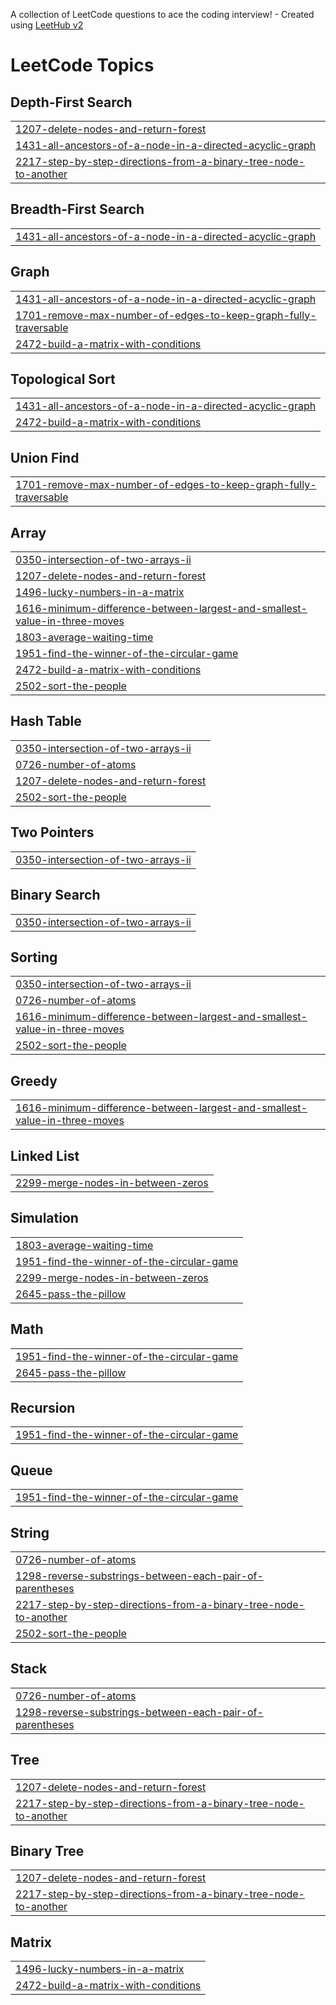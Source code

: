 A collection of LeetCode questions to ace the coding interview! - Created using [LeetHub v2](https://github.com/arunbhardwaj/LeetHub-2.0)
<!---LeetCode Topics Start-->
# LeetCode Topics
## Depth-First Search
|  |
| ------- |
| [1207-delete-nodes-and-return-forest](https://github.com/MissAashnaa1/DSA-Questions/tree/master/1207-delete-nodes-and-return-forest) |
| [1431-all-ancestors-of-a-node-in-a-directed-acyclic-graph](https://github.com/MissAashnaa1/DSA-Questions/tree/master/1431-all-ancestors-of-a-node-in-a-directed-acyclic-graph) |
| [2217-step-by-step-directions-from-a-binary-tree-node-to-another](https://github.com/MissAashnaa1/DSA-Questions/tree/master/2217-step-by-step-directions-from-a-binary-tree-node-to-another) |
## Breadth-First Search
|  |
| ------- |
| [1431-all-ancestors-of-a-node-in-a-directed-acyclic-graph](https://github.com/MissAashnaa1/DSA-Questions/tree/master/1431-all-ancestors-of-a-node-in-a-directed-acyclic-graph) |
## Graph
|  |
| ------- |
| [1431-all-ancestors-of-a-node-in-a-directed-acyclic-graph](https://github.com/MissAashnaa1/DSA-Questions/tree/master/1431-all-ancestors-of-a-node-in-a-directed-acyclic-graph) |
| [1701-remove-max-number-of-edges-to-keep-graph-fully-traversable](https://github.com/MissAashnaa1/DSA-Questions/tree/master/1701-remove-max-number-of-edges-to-keep-graph-fully-traversable) |
| [2472-build-a-matrix-with-conditions](https://github.com/MissAashnaa1/DSA-Questions/tree/master/2472-build-a-matrix-with-conditions) |
## Topological Sort
|  |
| ------- |
| [1431-all-ancestors-of-a-node-in-a-directed-acyclic-graph](https://github.com/MissAashnaa1/DSA-Questions/tree/master/1431-all-ancestors-of-a-node-in-a-directed-acyclic-graph) |
| [2472-build-a-matrix-with-conditions](https://github.com/MissAashnaa1/DSA-Questions/tree/master/2472-build-a-matrix-with-conditions) |
## Union Find
|  |
| ------- |
| [1701-remove-max-number-of-edges-to-keep-graph-fully-traversable](https://github.com/MissAashnaa1/DSA-Questions/tree/master/1701-remove-max-number-of-edges-to-keep-graph-fully-traversable) |
## Array
|  |
| ------- |
| [0350-intersection-of-two-arrays-ii](https://github.com/MissAashnaa1/DSA-Questions/tree/master/0350-intersection-of-two-arrays-ii) |
| [1207-delete-nodes-and-return-forest](https://github.com/MissAashnaa1/DSA-Questions/tree/master/1207-delete-nodes-and-return-forest) |
| [1496-lucky-numbers-in-a-matrix](https://github.com/MissAashnaa1/DSA-Questions/tree/master/1496-lucky-numbers-in-a-matrix) |
| [1616-minimum-difference-between-largest-and-smallest-value-in-three-moves](https://github.com/MissAashnaa1/DSA-Questions/tree/master/1616-minimum-difference-between-largest-and-smallest-value-in-three-moves) |
| [1803-average-waiting-time](https://github.com/MissAashnaa1/DSA-Questions/tree/master/1803-average-waiting-time) |
| [1951-find-the-winner-of-the-circular-game](https://github.com/MissAashnaa1/DSA-Questions/tree/master/1951-find-the-winner-of-the-circular-game) |
| [2472-build-a-matrix-with-conditions](https://github.com/MissAashnaa1/DSA-Questions/tree/master/2472-build-a-matrix-with-conditions) |
| [2502-sort-the-people](https://github.com/MissAashnaa1/DSA-Questions/tree/master/2502-sort-the-people) |
## Hash Table
|  |
| ------- |
| [0350-intersection-of-two-arrays-ii](https://github.com/MissAashnaa1/DSA-Questions/tree/master/0350-intersection-of-two-arrays-ii) |
| [0726-number-of-atoms](https://github.com/MissAashnaa1/DSA-Questions/tree/master/0726-number-of-atoms) |
| [1207-delete-nodes-and-return-forest](https://github.com/MissAashnaa1/DSA-Questions/tree/master/1207-delete-nodes-and-return-forest) |
| [2502-sort-the-people](https://github.com/MissAashnaa1/DSA-Questions/tree/master/2502-sort-the-people) |
## Two Pointers
|  |
| ------- |
| [0350-intersection-of-two-arrays-ii](https://github.com/MissAashnaa1/DSA-Questions/tree/master/0350-intersection-of-two-arrays-ii) |
## Binary Search
|  |
| ------- |
| [0350-intersection-of-two-arrays-ii](https://github.com/MissAashnaa1/DSA-Questions/tree/master/0350-intersection-of-two-arrays-ii) |
## Sorting
|  |
| ------- |
| [0350-intersection-of-two-arrays-ii](https://github.com/MissAashnaa1/DSA-Questions/tree/master/0350-intersection-of-two-arrays-ii) |
| [0726-number-of-atoms](https://github.com/MissAashnaa1/DSA-Questions/tree/master/0726-number-of-atoms) |
| [1616-minimum-difference-between-largest-and-smallest-value-in-three-moves](https://github.com/MissAashnaa1/DSA-Questions/tree/master/1616-minimum-difference-between-largest-and-smallest-value-in-three-moves) |
| [2502-sort-the-people](https://github.com/MissAashnaa1/DSA-Questions/tree/master/2502-sort-the-people) |
## Greedy
|  |
| ------- |
| [1616-minimum-difference-between-largest-and-smallest-value-in-three-moves](https://github.com/MissAashnaa1/DSA-Questions/tree/master/1616-minimum-difference-between-largest-and-smallest-value-in-three-moves) |
## Linked List
|  |
| ------- |
| [2299-merge-nodes-in-between-zeros](https://github.com/MissAashnaa1/DSA-Questions/tree/master/2299-merge-nodes-in-between-zeros) |
## Simulation
|  |
| ------- |
| [1803-average-waiting-time](https://github.com/MissAashnaa1/DSA-Questions/tree/master/1803-average-waiting-time) |
| [1951-find-the-winner-of-the-circular-game](https://github.com/MissAashnaa1/DSA-Questions/tree/master/1951-find-the-winner-of-the-circular-game) |
| [2299-merge-nodes-in-between-zeros](https://github.com/MissAashnaa1/DSA-Questions/tree/master/2299-merge-nodes-in-between-zeros) |
| [2645-pass-the-pillow](https://github.com/MissAashnaa1/DSA-Questions/tree/master/2645-pass-the-pillow) |
## Math
|  |
| ------- |
| [1951-find-the-winner-of-the-circular-game](https://github.com/MissAashnaa1/DSA-Questions/tree/master/1951-find-the-winner-of-the-circular-game) |
| [2645-pass-the-pillow](https://github.com/MissAashnaa1/DSA-Questions/tree/master/2645-pass-the-pillow) |
## Recursion
|  |
| ------- |
| [1951-find-the-winner-of-the-circular-game](https://github.com/MissAashnaa1/DSA-Questions/tree/master/1951-find-the-winner-of-the-circular-game) |
## Queue
|  |
| ------- |
| [1951-find-the-winner-of-the-circular-game](https://github.com/MissAashnaa1/DSA-Questions/tree/master/1951-find-the-winner-of-the-circular-game) |
## String
|  |
| ------- |
| [0726-number-of-atoms](https://github.com/MissAashnaa1/DSA-Questions/tree/master/0726-number-of-atoms) |
| [1298-reverse-substrings-between-each-pair-of-parentheses](https://github.com/MissAashnaa1/DSA-Questions/tree/master/1298-reverse-substrings-between-each-pair-of-parentheses) |
| [2217-step-by-step-directions-from-a-binary-tree-node-to-another](https://github.com/MissAashnaa1/DSA-Questions/tree/master/2217-step-by-step-directions-from-a-binary-tree-node-to-another) |
| [2502-sort-the-people](https://github.com/MissAashnaa1/DSA-Questions/tree/master/2502-sort-the-people) |
## Stack
|  |
| ------- |
| [0726-number-of-atoms](https://github.com/MissAashnaa1/DSA-Questions/tree/master/0726-number-of-atoms) |
| [1298-reverse-substrings-between-each-pair-of-parentheses](https://github.com/MissAashnaa1/DSA-Questions/tree/master/1298-reverse-substrings-between-each-pair-of-parentheses) |
## Tree
|  |
| ------- |
| [1207-delete-nodes-and-return-forest](https://github.com/MissAashnaa1/DSA-Questions/tree/master/1207-delete-nodes-and-return-forest) |
| [2217-step-by-step-directions-from-a-binary-tree-node-to-another](https://github.com/MissAashnaa1/DSA-Questions/tree/master/2217-step-by-step-directions-from-a-binary-tree-node-to-another) |
## Binary Tree
|  |
| ------- |
| [1207-delete-nodes-and-return-forest](https://github.com/MissAashnaa1/DSA-Questions/tree/master/1207-delete-nodes-and-return-forest) |
| [2217-step-by-step-directions-from-a-binary-tree-node-to-another](https://github.com/MissAashnaa1/DSA-Questions/tree/master/2217-step-by-step-directions-from-a-binary-tree-node-to-another) |
## Matrix
|  |
| ------- |
| [1496-lucky-numbers-in-a-matrix](https://github.com/MissAashnaa1/DSA-Questions/tree/master/1496-lucky-numbers-in-a-matrix) |
| [2472-build-a-matrix-with-conditions](https://github.com/MissAashnaa1/DSA-Questions/tree/master/2472-build-a-matrix-with-conditions) |
<!---LeetCode Topics End-->